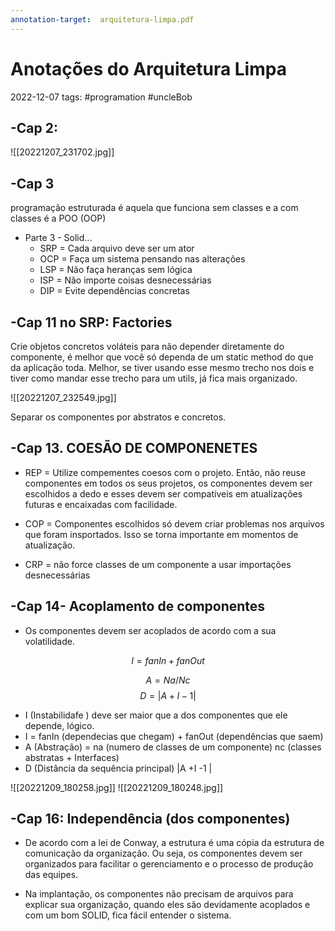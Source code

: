 ```yaml
---
annotation-target:  arquitetura-limpa.pdf
---
```

# Anotações do Arquitetura Limpa
2022-12-07
tags: #programation #uncleBob

## -Cap 2: 

![[20221207_231702.jpg]]

## -Cap 3
programação estruturada é aquela que funciona sem classes e a com classes é a POO (OOP) 

* Parte 3 - Solid...
    * SRP = Cada arquivo deve ser um ator
    * OCP = Faça um sistema pensando nas alterações
    * LSP = Não faça heranças sem lógica
    * ISP = Não importe coisas desnecessárias
    * DIP = Evite dependências concretas

## -Cap 11 no SRP: **Factories** 

Crie objetos concretos voláteis para não depender diretamente do componente, é melhor que você só dependa de um static method do que da aplicação toda. Melhor, se tiver usando esse mesmo trecho nos dois e tiver como mandar esse trecho para um utils, já fica mais organizado.

![[20221207_232549.jpg]]

Separar os componentes por abstratos e concretos.

## -Cap 13. COESÃO DE COMPONENETES

* REP = Utilize compementes coesos com o projeto. Então, não reuse componentes em todos os seus projetos, os componentes devem ser escolhidos a dedo e esses devem ser compativeis em atualizações futuras e encaixadas com facilidade.

* COP = Componentes escolhidos só devem criar problemas nos arquivos que foram insportados. Isso se torna importante em momentos de atualização.

* CRP = não force classes de um componente a usar importações desnecessárias
 

## -Cap 14- Acoplamento de componentes
 
* Os componentes devem ser acoplados de acordo com a sua volatilidade.

$$I = fanIn + fanOut$$

$$A = Na/Nc$$
$$D = |A + I -1|$$
* I (Instabilidafe ) deve ser maior que a dos componentes que ele depende, lógico.
* I = fanIn (dependecias que chegam) + fanOut (dependências que saem)
* A (Abstração) = na (numero de classes de um componente) nc (classes abstratas + Interfaces)
* D (Distância da sequência principal) |A +I -1 |

![[20221209_180258.jpg]]
![[20221209_180248.jpg]]

## -Cap 16: Independência (dos componentes)

* De acordo com a lei de Conway, a estrutura é uma cópia da estrutura de comunicação da organização. Ou seja, os componentes devem ser organizados para facilitar o gerenciamento e o processo de produção das equipes.

* Na implantação, os componentes não precisam de arquivos para explicar sua organização, quando eles são devidamente acoplados e com um bom SOLID, fica fácil entender o sistema.


